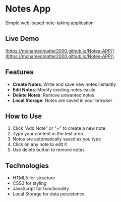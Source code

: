 # Notes App

Simple web-based note-taking application

## Live Demo
[https://mohamedmatter2000.github.io/Notes-APP/](https://mohamedmatter2000.github.io/Notes-APP/)

## Features
- **Create Notes**: Write and save new notes instantly
- **Edit Notes**: Modify existing notes easily
- **Delete Notes**: Remove unwanted notes
- **Local Storage**: Notes are saved in your browser

## How to Use
1. Click "Add Note" or "+" to create a new note
2. Type your content in the text area
3. Notes are automatically saved as you type
4. Click on any note to edit it
5. Use delete button to remove notes


## Technologies
- HTML5 for structure
- CSS3 for styling
- JavaScript for functionality
- Local Storage for data persistence

